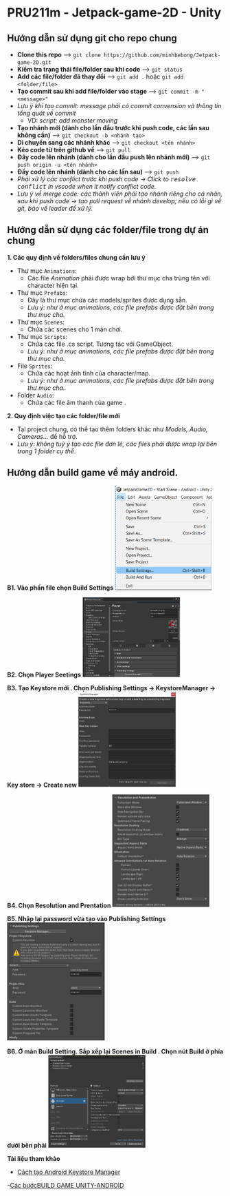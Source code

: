# PRU211m - Jetpack-game-2D - Unity

## Hướng dẫn sử dụng git cho repo chung

- **Clone this repo** --> `git clone https://github.com/minhbebong/Jetpack-game-2D.git`
- **Kiểm tra trạng thái file/folder sau khi code** --> `git status`
- **Add các file/folder đã thay đổi** --> `git add .` hoặc `git add <folder/file>`
- **Tạo commit sau khi add file/folder vào stage** --> `git commit -m "<message>"`
- _Lưu ý khi tạo commit: message phải có commit convension và thông tin tổng quát về commit_
  - VD: _script: add monster moving_
- **Tạo nhánh mới (dành cho lần đầu trước khi push code, các lần sau không cần)** --> `git checkout -b <nhánh tạo>`
- **Di chuyển sang các nhánh khác** --> `git checkout <tên nhánh>`
- **Kéo code từ trên github về** --> `git pull`
- **Đẩy code lên nhánh (dành cho lần đầu push lên nhánh mới)** --> `git push origin -u <tên nhánh>`
- **Đẩy code lên nhánh (dành cho các lần sau)** --> `git push`
- _Phải xử lý các conflict trước khi push code -> Click to <kbd>resolve conflict</kbd> in vscode when it notify conflict code._
- _Lưu ý về merge code: các thành viên phải tạo nhánh riêng cho cá nhân, sau khi push code -> tạo pull request về nhánh develop; nếu có lỗi gì về git, báo về leader để xử lý._

## Hướng dẫn sử dụng các folder/file trong dự án chung

**1. Các quy định về folders/files chung cần lưu ý**

- Thư mục `Animations`:
  - Các file _Animation_ phải được wrap bởi thư mục cha trùng tên với character hiện tại.
- Thư mục `Prefabs`:
  - Đây là thư mục chứa các models/sprites được dụng sẵn.
  - _Lưu ý: như ở mục animations, các file prefabs được đặt bên trong thư mục cha._
- Thư mục `Scenes`:
  - Chứa các scenes cho 1 màn chơi.
- Thư mục `Scripts`:
  - Chứa các file .cs script. Tương tác với GameObject.
  - _Lưu ý: như ở mục animations, các file prefabs được đặt bên trong thư mục cha._
- File `Sprites`:
  - Chứa các hoạt ảnh tĩnh của character/map.
  - _Lưu ý: như ở mục animations, các file prefabs được đặt bên trong thư mục cha._
- Folder `Audio`:
  - Chứa các file âm thanh của game .

**2. Quy định việc tạo các folder/file mới**

- Tại project chung, có thể tạo thêm folders khác như _Models, Audio, Cameras..._ để hỗ trợ.
- _Lưu ý: không tuỳ ý tạo các file đơn lẻ, các files phải được wrap lại bên trong 1 folder cụ thể._

## Hướng dẫn build game về máy android.

**B1. Vào phần file chọn Build Settings**
<img src="./Demo/1.png" width = "45%"></img>

**B2. Chọn Player Seetings**
<img src="./Demo/2.png" width = "45%"></img>

**B3. Tạo Keystore mới . Chọn Publishing Settings -> KeystoreManager -> Key store -> Create new**
<img src="./Demo/3.png" width = "45%"></img>

**B4. Chọn Resolution and Prentation**
<img src="./Demo/4.png" width = "45%"></img>

**B5. Nhập lại password vừa tạo vào Publishing Settings**
<img src="./Demo/5.png" width = "45%"></img>

**B6. Ở màn Build Setting. Sắp xếp lại Scenes in Build . Chọn nút Build ở phía dưới bên phải**
<img src="./Demo/6.png" width = "45%"></img>

**Tài liệu tham khảo**

- [Cách tạo Android Keystore Manager](https://docs.unity3d.com/2020.2/Documentation/Manual/android-keystore-manager.html)

-[Các bướcBUILD GAME UNITY-ANDROID](https://unity3d1.blogspot.com/2015/07/huong-dan-build-game-unity-ra-android.html)
